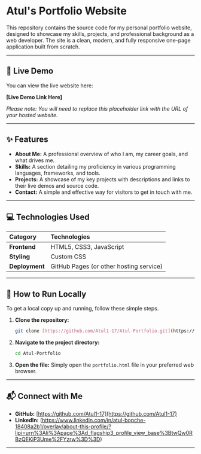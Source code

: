 # Atul's Portfolio Website

This repository contains the source code for my personal portfolio website, designed to showcase my skills, projects, and professional background as a web developer. The site is a clean, modern, and fully responsive one-page application built from scratch.

---

## 🚀 Live Demo

You can view the live website here:

**[Live Demo Link Here]**

*Please note: You will need to replace this placeholder link with the URL of your hosted website.*

---

## ✨ Features

* **About Me:** A professional overview of who I am, my career goals, and what drives me.
* **Skills:** A section detailing my proficiency in various programming languages, frameworks, and tools.
* **Projects:** A showcase of my key projects with descriptions and links to their live demos and source code.
* **Contact:** A simple and effective way for visitors to get in touch with me.

---

## 💻 Technologies Used

| Category | Technologies |
| :--- | :--- |
| **Frontend** | HTML5, CSS3, JavaScript |
| **Styling** | Custom CSS |
| **Deployment** | GitHub Pages (or other hosting service) |

---

## 🔧 How to Run Locally

To get a local copy up and running, follow these simple steps.

1.  **Clone the repository:**
    ```bash
    git clone [https://github.com/Atul1-17/Atul-Portfolio.git](https://github.com/Atul1-17/Atul-Portfolio.git)
    ```

2.  **Navigate to the project directory:**
    ```bash
    cd Atul-Portfolio
    ```

3.  **Open the file:**
    Simply open the `portfolio.html` file in your preferred web browser.

---

## 📬 Connect with Me

* **GitHub:** [https://github.com/Atul1-17](https://github.com/Atul1-17)
* **LinkedIn:** (https://www.linkedin.com/in/atul-bopche-18408a2b1/overlay/about-this-profile/?lipi=urn%3Ali%3Apage%3Ad_flagship3_profile_view_base%3BtwQw0RBzQEKiP3Ume%2FYzrw%3D%3D)

---
